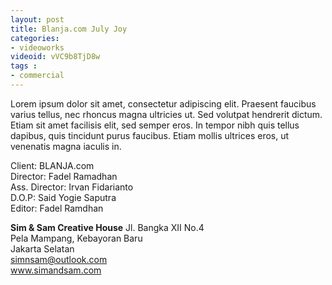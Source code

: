 ```yaml
---
layout: post
title: Blanja.com July Joy
categories:
- videoworks
videoid: vVC9b8TjD8w
tags :
- commercial
---
```

Lorem ipsum dolor sit amet, consectetur adipiscing elit. Praesent faucibus varius tellus, nec rhoncus magna ultricies ut. Sed volutpat hendrerit dictum. Etiam sit amet facilisis elit, sed semper eros. In tempor nibh quis tellus dapibus, quis tincidunt purus faucibus. Etiam mollis ultrices eros, ut venenatis magna iaculis in.


Client: BLANJA.com<br/>
Director: Fadel Ramadhan<br/>
Ass. Director: Irvan Fidarianto<br/>
D.O.P: Said Yogie Saputra<br/>
Editor: Fadel Ramdhan<br/>


**Sim & Sam Creative House**
Jl. Bangka XII No.4<br/>
Pela Mampang, Kebayoran Baru<br/>
Jakarta Selatan<br/>
simnsam@outlook.com<br/>
www.simandsam.com
